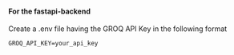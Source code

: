 #### For the fastapi-backend  
Create a .env file having the GROQ API Key in the following format  
```
GROQ_API_KEY=your_api_key
```
